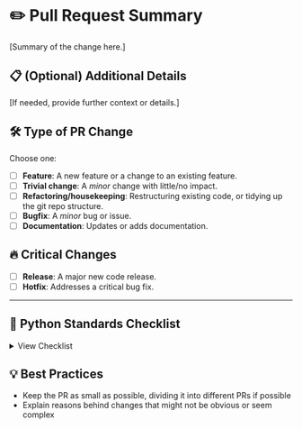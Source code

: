 # :pencil2: Pull Request Summary

[Summary of the change here.]

## :clipboard: (Optional) Additional Details

[If needed, provide further context or details.]

## :hammer_and_wrench: Type of PR Change

Choose one:

- [ ] **Feature**: A new feature or a change to an existing feature.
- [ ] **Trivial change**: A *minor* change with little/no impact.
- [ ] **Refactoring/housekeeping**: Restructuring existing code, or tidying up the git repo structure.
- [ ] **Bugfix**: A *minor* bug or issue.
- [ ] **Documentation**: Updates or adds documentation.

## :fire: Critical Changes

- [ ] **Release**: A major new code release.
- [ ] **Hotfix**: Addresses a critical bug fix.

---

## :snake: Python Standards Checklist

<details>
<summary>View Checklist</summary>

1. **Coding Standards:**

    Verify adherence to [Payroc's Python coding standards](https://payroc.atlassian.net/wiki/spaces/TEC/pages/2544467994/Python+-+Standard+-+Style+Guide+Coding+Standards), in particular:

   - [ ] Ensure adherence to PEP 8 guidelines.
   - [ ] Check for clear and meaningful variable/function names.
   - [ ] Verify consistent code formatting.

2. **Configuration:**
   - [ ] Ensure that the code is designed to be config-driven where appropriate.
   - [ ] Verify that configurable parameters are clearly defined and documented.
   - [ ] Check for separation of configuration from code logic.

3. **Error Handling:**
   - [ ] Check for proper implementation of error handling mechanisms.
   - [ ] Verify logging of errors for debugging and monitoring.
   - [ ] Ensure user-facing error messages are informative and helpful.

4. **Testing:**
   - [ ] Confirm the presence of unit tests for new/modified code.
   - [ ] Review test coverage for critical functionality.
   - [ ] Check for appropriate test assertions and coverage of edge cases.

5. **Documentation:**
   - [ ] Validate the presence of README updates, if applicable.
   - [ ] Ensure documentation of new dependencies or usage instructions.
   - [ ] Look for inline comments explaining complex logic or design decisions.

</details>

## :bulb: Best Practices

- Keep the PR as small as possible, dividing it into different PRs if possible
- Explain reasons behind changes that might not be obvious or seem complex
